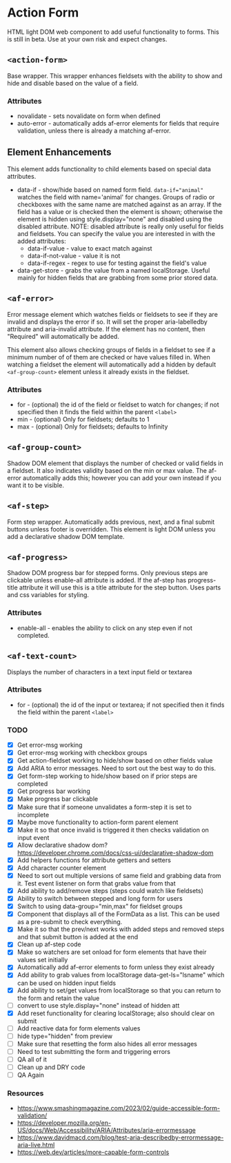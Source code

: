 # Action Form

HTML light DOM web component to add useful functionality to forms. This is still in beta. Use at your own risk and expect changes.

## `<action-form>`

Base wrapper. This wrapper enhances fieldsets with the ability to show and hide and disable based on the value of a field.

### Attributes

* novalidate - sets novalidate on form when defined
* auto-error - automatically adds af-error elements for fields that require validation, unless there is already a matching af-error.

## Element Enhancements

This element adds functionality to child elements based on special data attributes.

* data-if - show/hide based on named form field. `data-if="animal"` watches the field with name='animal' for changes. Groups of radio or checkboxes with the same name are matched against as an array. If the field has a value or is checked then the element is shown; otherwise the element is hidden using style.display="none" and disabled using the disabled attribute. NOTE: disabled attribute is really only useful for fields and fieldsets. You can specify the value you are interested in with the added attributes:
  * data-if-value - value to exact match against
  * data-if-not-value - value it is not
  * data-if-regex - regex to use for testing against the field's value
* data-get-store - grabs the value from a named localStorage. Useful mainly for hidden fields that are grabbing from some prior stored data.

## `<af-error>`

Error message element which watches fields or fieldsets to see if they are invalid and displays the error if so. It will set the proper aria-labelledby attribute and aria-invalid attribute. If the element has no content, then "Required" will automatically be added.

This element also allows checking groups of fields in a fieldset to see if a minimum number of of them are checked or have values filled in. When watching a fieldset the element will automatically add a hidden by default `<af-group-count>` element unless it already exists in the fieldset.

### Attributes

* for - (optional) the id of the field or fieldset to watch for changes; if not specified then it finds the field within the parent `<label>`
* min - (optional) Only for fieldsets; defaults to 1
* max - (optional) Only for fieldsets; defaults to Infinity

## `<af-group-count>`

Shadow DOM element that displays the number of checked or valid fields in a fieldset. It also indicates validity based on the min or max value. The af-error automatically adds this; however you can add your own instead if you want it to be visible.

## `<af-step>`

Form step wrapper. Automatically adds previous, next, and a final submit buttons unless footer is overridden. This element is light DOM unless you add a declarative shadow DOM template.

## `<af-progress>`

Shadow DOM progress bar for stepped forms. Only previous steps are clickable unless enable-all attribute is added. If the af-step has progress-title attribute it will use this is a title attribute for the step button. Uses parts and css variables for styling.

### Attributes

* enable-all - enables the ability to click on any step even if not completed.

## `<af-text-count>`

Displays the number of characters in a text input field or textarea

### Attributes

* for - (optional) the id of the input or textarea; if not specified then it finds the field within the parent `<label>`

### TODO

- [x] Get error-msg working
- [x] Get error-msg working with checkbox groups
- [x] Get action-fieldset working to hide/show based on other fields value
- [x] Add ARIA to error messages. Need to sort out the best way to do this.
- [x] Get form-step working to hide/show based on if prior steps are completed
- [x] Get progress bar working
- [x] Make progress bar clickable
- [x] Make sure that if someone unvalidates a form-step it is set to incomplete
- [x] Maybe move functionality to action-form parent element
- [x] Make it so that once invalid is triggered it then checks validation on input event
- [x] Allow declarative shadow dom? https://developer.chrome.com/docs/css-ui/declarative-shadow-dom
- [x] Add helpers functions for attribute getters and setters
- [x] Add character counter element
- [x] Need to sort out multiple versions of same field and grabbing data from it. Test event listener on form that grabs value from that
- [x] Add ability to add/remove steps (steps could watch like fieldsets)
- [x] Ability to switch between stepped and long form for users
- [x] Switch to using data-group="min,max" for fieldset groups
- [x] Component that displays all of the FormData as a list. This can be used as a pre-submit to check everything.
- [x] Make it so that the prev/next works with added steps and removed steps and that submit button is added at the end
- [x] Clean up af-step code
- [x] Make so watchers are set onload for form elements that have their values set initially
- [x] Automatically add af-error elements to form unless they exist already
- [x] Add ability to grab values from localStorage data-get-ls="lsname" which can be used on hidden input fields
- [x] Add ability to set/get values from localStorage so that you can return to the form and retain the value
- [ ] convert to use style.display="none" instead of hidden att
- [x] Add reset functionality for clearing localStorage; also should clear on submit
- [ ] Add reactive data for form elements values
- [ ] hide type="hidden" from preview
- [ ] Make sure that resetting the form also hides all error messages
- [ ] Need to test submitting the form and triggering errors
- [ ] QA all of it
- [ ] Clean up and DRY code
- [ ] QA Again

### Resources

* https://www.smashingmagazine.com/2023/02/guide-accessible-form-validation/
* https://developer.mozilla.org/en-US/docs/Web/Accessibility/ARIA/Attributes/aria-errormessage
* https://www.davidmacd.com/blog/test-aria-describedby-errormessage-aria-live.html
* https://web.dev/articles/more-capable-form-controls